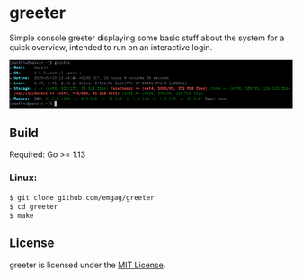 # greeter

Simple console greeter displaying some basic stuff about the system for a quick overview,  intended to run on an interactive login.

![Screenshot](docs/screenshot.png)

## Build

Required: Go >= 1.13  

### Linux:

```
$ git clone github.com/emgag/greeter 
$ cd greeter
$ make 
```

## License

greeter is licensed under the [MIT License](http://opensource.org/licenses/MIT).
